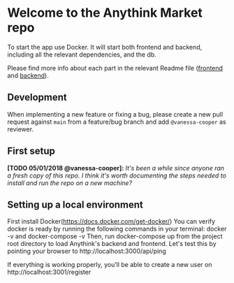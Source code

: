 # Welcome to the Anythink Market repo

To start the app use Docker. It will start both frontend and backend, including all the relevant dependencies, and the db.

Please find more info about each part in the relevant Readme file ([frontend](frontend/readme.md) and [backend](backend/README.md)).

## Development

When implementing a new feature or fixing a bug, please create a new pull request against `main` from a feature/bug branch and add `@vanessa-cooper` as reviewer.

## First setup

**[TODO 05/01/2018 @vanessa-cooper]:** _It's been a while since anyone ran a fresh copy of this repo. I think it's worth documenting the steps needed to install and run the repo on a new machine?_

## Setting up a local environment

First install Docker(https://docs.docker.com/get-docker/)
You can verify docker is ready by running the following commands in your terminal: docker -v and docker-compose -v
Then, run docker-compose up from the project root directory to load Anythink's backend and frontend.
Let's test this by pointing your browser to http://localhost:3000/api/ping

If everything is working properly, you’ll be able to create a new user on http://localhost:3001/register
